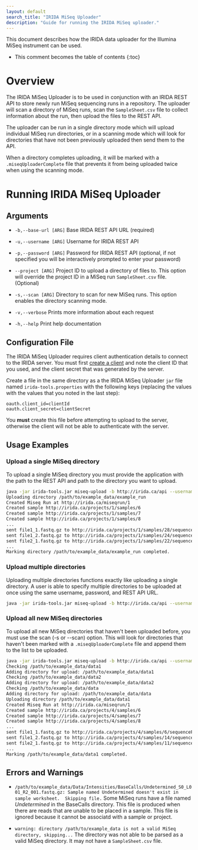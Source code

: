 ```yaml
---
layout: default
search_title: "IRIDA MiSeq Uploader"
description: "Guide for running the IRIDA MiSeq uploader."
---
```


This document describes how the IRIDA data uploader for the Illumina MiSeq instrument can be used.

* This comment becomes the table of contents
{:toc}

Overview
========
The IRIDA MiSeq Uploader is to be used in conjunction with an IRIDA REST API to store newly run MiSeq sequencing runs in a repository.  The uploader will scan a directory of MiSeq runs, scan the `SampleSheet.csv` file to collect information about the run, then upload the files to the REST API.

The uploader can be run in a single directory mode which will upload individual MiSeq run directories, or in a scanning mode which will look for directories that have not been previously uploaded then send them to the API.

When a directory completes uploading, it will be marked with a `.miseqUploaderComplete` file that prevents it from being uploaded twice when using the scanning mode.

Running IRIDA MiSeq Uploader
============================

Arguments
---------

* `-b,--base-url [ARG]`
  Base IRIDA REST API URL (required)

* `-u,--username [ARG]`
  Username for IRIDA REST API

* `-p,--password [ARG]`
  Password for IRIDA REST API (optional, if not specified you will be interactively prompted to enter your password)

* `--project [ARG]`
  Project ID to upload a directory of files to.  This option will override the
 project ID in a MiSeq run `SampleSheet.csv` file.  (Optional)

* `-s,--scan [ARG]`
  Directory to scan for new MiSeq runs.  This option enables the directory scanning mode.

* `-v,--verbose`
  Prints more information about each request

* `-h,--help`
  Print help documentation

Configuration File
------------------
The IRIDA MiSeq Uploader requires client authentication details to connect to the IRIDA server. You must first [create a client](../../../user/administrator/#creating-a-new-system-client) and note the client ID that you used, and the client secret that was generated by the server.

Create a file in the same directory as a the IRIDA MiSeq Uploader `jar` file named `irida-tools.properties` with the following keys (replacing the values with the values that you noted in the last step):

```properties
oauth.client_id=clientId
oauth.client_secret=clientSecret
```

You **must** create this file before attempting to upload to the server, otherwise the client will not be able to authenticate with the server.

Usage Examples
--------------

### Upload a single MiSeq directory

To upload a single MiSeq directory you must provide the application with the path to the REST API and path to the directory you want to upload.

```bash
java -jar irida-tools.jar miseq-upload -b http://irida.ca/api --username test_user --password test_password /path/to/example_data/example_run
Uploading directory /path/to/example_data/example_run
Created Miseq Run at http://irida.ca/miseqrun/1
Created sample http://irida.ca/projects/1/samples/6
Created sample http://irida.ca/projects/1/samples/7
Created sample http://irida.ca/projects/1/samples/8
...
sent file1_1.fastq.gz to http://irida.ca/projects/1/samples/28/sequenceFiles/1
sent file1_2.fastq.gz to http://irida.ca/projects/1/samples/24/sequenceFiles/2
sent file2_1.fastq.gz to http://irida.ca/projects/1/samples/22/sequenceFiles/3
...
Marking directory /path/to/example_data/example_run completed.
```

### Upload multiple directories

Uploading multiple directories functions exactly like uploading a single directory.  A user is able to specify multiple directories to be uploaded at once using the same username, password, and REST API URL.

```bash
java -jar irida-tools.jar miseq-upload -b http://irida.ca/api --username test_user --password test_password /path/to/example_data/example_run /path/to/example_data/another_run
```

### Upload all new MiSeq directories

To upload all new MiSeq directories that haven't been uploaded before, you must use the scan (-s or --scan) option.  This will look for directories that haven't been marked with a `.miseqUploaderComplete` file and append them to the list to be uploaded.

```bash
java -jar irida-tools.jar miseq-upload -b http://irida.ca/api --username test_user --password test_password --scan /path/to/example_data/
Checking /path/to/example_data/data1
Adding directory for upload: /path/to/example_data/data1
Checking /path/to/example_data/data2
Adding directory for upload: /path/to/example_data/data2
Checking /path/to/example_data/data
Adding directory for upload: /path/to/example_data/data
Uploading directory /path/to/example_data/data1
Created Miseq Run at http://irida.ca/miseqrun/1
Created sample http://irida.ca/projects/4/samples/6
Created sample http://irida.ca/projects/4/samples/7
Created sample http://irida.ca/projects/4/samples/8
...
sent file1_1.fastq.gz to http://irida.ca/projects/4/samples/6/sequenceFiles/1
sent file1_2.fastq.gz to http://irida.ca/projects/4/samples/14/sequenceFiles/2
sent file2_1.fastq.gz to http://irida.ca/projects/4/samples/11/sequenceFiles/3
...
Marking /path/to/example_data/data1 completed.
```

Errors and Warnings
-------------------

* `/path/to/example_data/Data/Intensities/BaseCalls/Undetermined_S0_L001_R2_001.fastq.gz: Sample named Undetermined doesn't exist in sample worksheet.  Skipping file.`
    Some MiSeq runs have a file named *Undetermined* in the BaseCalls directory.  This file is produced when there are reads that are unable to be placed in a sample.  This file is ignored because it cannot be associatd with a sample or project.

* `warning: directory /path/to/example_data is not a valid MiSeq directory, skipping...`
    The directory was not able to be parsed as a valid MiSeq directory.  It may not have a `SampleSheet.csv` file.
